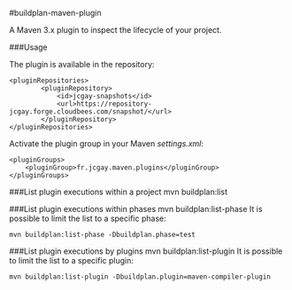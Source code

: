 #buildplan-maven-plugin

A Maven 3.x plugin to inspect the lifecycle of your project.

###Usage

The plugin is available in the repository:

	<pluginRepositories>
    		<pluginRepository>
      			<id>jcgay-snapshots</id>
      			<url>https://repository-jcgay.forge.cloudbees.com/snapshot/</url>
    		</pluginRepository>
  	</pluginRepositories>

Activate the plugin group in your Maven *settings.xml*:

	<pluginGroups>
	    <pluginGroup>fr.jcgay.maven.plugins</pluginGroup>
  	</pluginGroups>

###List plugin executions within a project
	mvn buildplan:list
	
###List plugin executions within phases
	mvn buildplan:list-phase
It is possible to limit the list to a specific phase:
	
	mvn buildplan:list-phase -Dbuildplan.phase=test
	
###List plugin executions by plugins
	mvn buildplan:list-plugin
It is possible to limit the list to a specific plugin:

	mvn buildplan:list-plugin -Dbuildplan.plugin=maven-compiler-plugin
